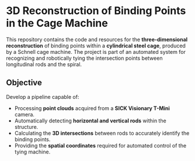 # 3D Reconstruction of Binding Points in the Cage Machine

This repository contains the code and resources for the **three-dimensional reconstruction** of binding points within a **cylindrical steel cage**, produced by a Schnell cage machine. The project is part of an automated system for recognizing and robotically tying the intersection points between longitudinal rods and the spiral.

## Objective

Develop a pipeline capable of:

- Processing **point clouds** acquired from a **SICK Visionary T-Mini** camera.  
- Automatically detecting **horizontal and vertical rods** within the structure.  
- Calculating the **3D intersections** between rods to accurately identify the binding points.  
- Providing the **spatial coordinates** required for automated control of the tying machine.
